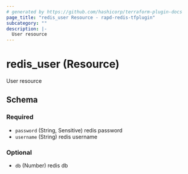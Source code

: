```yaml
---
# generated by https://github.com/hashicorp/terraform-plugin-docs
page_title: "redis_user Resource - rapd-redis-tfplugin"
subcategory: ""
description: |-
  User resource
---
```


# redis_user (Resource)

User resource



<!-- schema generated by tfplugindocs -->
## Schema

### Required

- `password` (String, Sensitive) redis password
- `username` (String) redis username

### Optional

- `db` (Number) redis db
